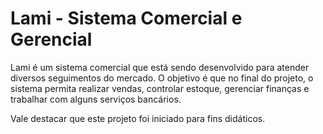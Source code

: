 # Lami - Sistema Comercial e Gerencial

Lami é um sistema comercial que está sendo desenvolvido para atender diversos seguimentos do mercado.
O objetivo é que no final do projeto, o sistema permita realizar vendas, controlar estoque, gerenciar finanças e 
trabalhar com alguns serviços bancários.

Vale destacar que este projeto foi iniciado para fins didáticos.